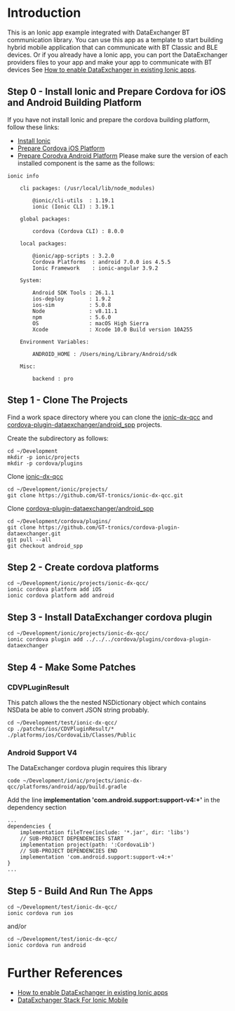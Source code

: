 # Introduction
This is an Ionic app example integrated with DataExchanger BT communication library. You can use this app as a template to start building hybrid mobile application that can communicate with BT Classic and BLE devices. Or if you already have a Ionic app, you can port the DataExchanger providers files to your app and make your app to communicate with BT devices See [How to enable DataExchanger in existing Ionic apps](https://github.com/GT-tronics/ionic-dx-qcc/blob/master/docs/Enable-DX-In-Existing-App.md).

## Step 0 - Install Ionic and Prepare Cordova for iOS and Android Building Platform
If you have not install Ionic and prepare the cordova building platform, follow these links:
* [Install Ionic](https://ionicframework.com/getting-started)
* [Prepare Cordova iOS Platform](https://cordova.apache.org/docs/en/latest/guide/platforms/ios/index.html)
* [Prepare Corodva Android Platform](https://cordova.apache.org/docs/en/latest/guide/platforms/android/#requirements-and-support)
Please make sure the version of each installed component is the same as the follows:
```
ionic info

    cli packages: (/usr/local/lib/node_modules)

        @ionic/cli-utils  : 1.19.1
        ionic (Ionic CLI) : 3.19.1

    global packages:

        cordova (Cordova CLI) : 8.0.0

    local packages:

        @ionic/app-scripts : 3.2.0
        Cordova Platforms  : android 7.0.0 ios 4.5.5
        Ionic Framework    : ionic-angular 3.9.2

    System:

        Android SDK Tools : 26.1.1
        ios-deploy        : 1.9.2
        ios-sim           : 5.0.8
        Node              : v8.11.1
        npm               : 5.6.0
        OS                : macOS High Sierra
        Xcode             : Xcode 10.0 Build version 10A255

    Environment Variables:

        ANDROID_HOME : /Users/ming/Library/Android/sdk

    Misc:

        backend : pro
```

## Step 1 - Clone The Projects
Find a work space directory where you can clone the [ionic-dx-qcc](https://github.com/GT-tronics/ionic-dx-qcc) and [cordova-plugin-dataexchanger/android_spp](https://github.com/GT-tronics/cordova-plugin-dataexchanger/tree/android_spp) projects.

Create the subdirectory as follows:
```
cd ~/Development
mkdir -p ionic/projects
mkdir -p cordova/plugins
```
Clone [ionic-dx-qcc](https://github.com/GT-tronics/ionic-dx-qcc)
```
cd ~/Development/ionic/projects/
git clone https://github.com/GT-tronics/ionic-dx-qcc.git
```
Clone [cordova-plugin-dataexchanger/android_spp](https://github.com/GT-tronics/cordova-plugin-dataexchanger/tree/android_spp)
```
cd ~/Development/cordova/plugins/
git clone https://github.com/GT-tronics/cordova-plugin-dataexchanger.git
git pull --all
git checkout android_spp
```
## Step 2 - Create cordova platforms
```
cd ~/Development/ionic/projects/ionic-dx-qcc/
ionic cordova platform add iOS
ionic cordova platform add android
```
## Step 3 - Install DataExchanger cordova plugin
```
cd ~/Development/ionic/projects/ionic-dx-qcc/
ionic cordova plugin add ../../../cordova/plugins/cordova-plugin-dataexchanger
```
## Step 4 - Make Some Patches
### CDVPLuginResult
This patch allows the the nested NSDictionary object which contains NSData be able to convert JSON string probably. 
```
cd ~/Development/test/ionic-dx-qcc/
cp ./patches/ios/CDVPluginResult/* ./platforms/ios/CordovaLib/Classes/Public
```
### Android Support V4
The DataExchanger cordova plugin requires this library
```
code ~/Development/ionic/projects/ionic-dx-qcc/platforms/android/app/build.gradle
```
Add the line **implementation 'com.android.support:support-v4:+'** in the dependency section
```
...
dependencies {
    implementation fileTree(include: '*.jar', dir: 'libs')
    // SUB-PROJECT DEPENDENCIES START
    implementation project(path: ':CordovaLib')
    // SUB-PROJECT DEPENDENCIES END
    implementation 'com.android.support:support-v4:+'
}
...
```
## Step 5 - Build And Run The Apps
```
cd ~/Development/test/ionic-dx-qcc/
ionic cordova run ios
```
and/or
```
cd ~/Development/test/ionic-dx-qcc/
ionic cordova run android
```

# Further References
* [How to enable DataExchanger in existing Ionic apps](https://github.com/GT-tronics/ionic-dx-qcc/blob/master/docs/Enable-DX-In-Existing-App.md)
* [DataExchanger Stack For Ionic Mobile](https://github.com/GT-tronics/ionic-dx-qcc/blob/master/docs/api-summary.md)
